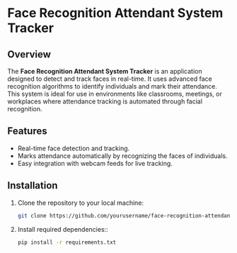# Face Recognition Attendant System Tracker

## Overview

The **Face Recognition Attendant System Tracker** is an application designed to detect and track faces in real-time. It uses advanced face recognition algorithms to identify individuals and mark their attendance. This system is ideal for use in environments like classrooms, meetings, or workplaces where attendance tracking is automated through facial recognition.

## Features

- Real-time face detection and tracking.
- Marks attendance automatically by recognizing the faces of individuals.
- Easy integration with webcam feeds for live tracking.

## Installation

1. Clone the repository to your local machine:
   ```bash
   git clone https://github.com/yourusername/face-recognition-attendant-system.git

2. Install required dependencies::
    ```bash
    pip install -r requirements.txt
